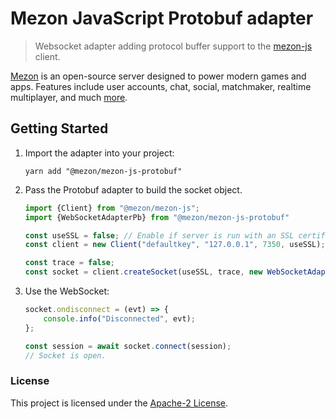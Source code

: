 Mezon JavaScript Protobuf adapter
========================

> Websocket adapter adding protocol buffer support to the [mezon-js](https://www.npmjs.com/package/@mezon/mezon-js) client.

[Mezon](https://github.com/heroiclabs/mezon) is an open-source server designed to power modern games and apps. Features include user accounts, chat, social, matchmaker, realtime multiplayer, and much [more](https://mezon.vn).


## Getting Started

1. Import the adapter into your project:

    ```shell
    yarn add "@mezon/mezon-js-protobuf"
    ```

2. Pass the Protobuf adapter to build the socket object.

    ```js
    import {Client} from "@mezon/mezon-js";
    import {WebSocketAdapterPb} from "@mezon/mezon-js-protobuf"

    const useSSL = false; // Enable if server is run with an SSL certificate.
    const client = new Client("defaultkey", "127.0.0.1", 7350, useSSL);

    const trace = false;
    const socket = client.createSocket(useSSL, trace, new WebSocketAdapterPb());
    ```

3. Use the WebSocket:

    ```js
    socket.ondisconnect = (evt) => {
        console.info("Disconnected", evt);
    };

    const session = await socket.connect(session);
    // Socket is open.
    ```

### License

This project is licensed under the [Apache-2 License](https://github.com/nccasia/mezon-js/blob/master/LICENSE).
